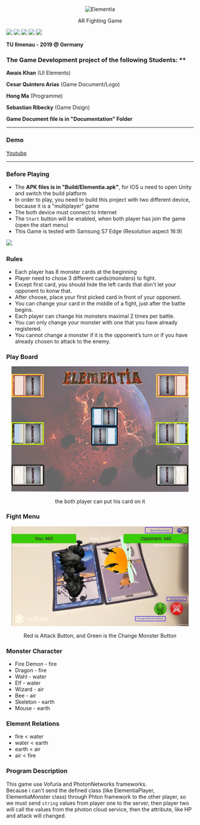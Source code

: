 <p align="center">
<img src="Documentation/Logo.png" width=476px alt="Elementia" title="Elementia">
</p>
<p align="center" >AR Fighting Game</p>

![](https://img.shields.io/badge/Version-1.0-red.svg)
![](https://img.shields.io/badge/languages-c%23-blue.svg)
![](https://img.shields.io/badge/platform-Andorid-red.svg)
![](https://img.shields.io/badge/downloads-4.2G-blue.svg)
![](https://img.shields.io/badge/lincense-GPL-red.svg)

**TU Ilmenau - 2019 @ Germany**

### The Game Development project of the following Students: **

**Awais Khan** (UI Elements)

**Cesar Quintero Arias** (Game Document/Logo)

**Hong Ma** (Programme)

**Sebastian Ribecky** (Game Disign)

**Game Document file is in "Documentation" Folder**

-------------------------------------------------
### Demo

[Youtube](https://youtu.be/d4DMonYFu10)

------

### Before Playing

-   The **APK files is in "Build/Elementia.apk"**, for IOS u need to open Unity and switch the build platform
-   In order to play, you need to build this project with two different
    device, because it is a "multiplayer" game
-   The both device must connect to Internet
-   The `Start` button will be enabled, when both player has join the game (open the start menu)
-   This Game is tested with Samsung S7 Edge (Resolution aspect 16:9) 

![](C:\Users\MH\Documents\Programme\GitHub\Elementia\Documentation\statMenu.png)

### Rules


-   Each player has 8 monster cards at the beginning
-   Player need to chose 3 different cards(monsters) to fight.
-   Except first card, you should hide the left cards that don't let
    your opponent to konw that.
-   After choose, place your first picked card in front of your
    opponent.
-   You can change your card in the middle of a fight, just after the
    battle begins.
-   Each player can change his monsters maximal 2 times per battle.
-   You can only change your monster with one that you have already
    registered.
-   You cannot change a monster if it is the opponent’s turn or if you
    have already chosen to attack to the enemy.
    
### Play Board


<p align="center" >
<img src="Documentation/PlayBoard.png" width=476px alt="Elementia" title="Elementia">
</p>
<p align="center" >the both player can put his card on it</p>

### Fight Menu
<p align="center" >
<img src="Documentation/FightMenu.png" width=476px alt="Elementia" title="Elementia">
</p>
<p align="center" >Red is Attack Button, and Green is the Change Monster Button</p>

### Monster Character

-   Fire Demon - fire
-   Dragon - fire
-   Wahl - water
-   Elf - water
-   Wizard - air
-   Bee - air
-   Skeleton - earth
-   Mouse - earth

### Element Relations


-   fire &lt; water
-   water &lt; earth
-   earth &lt; air
-   air &lt; fire

### Program Description
This game use Vofuria and PhotonNetworks frameworks.</br>
Because i can't send the defined class (like ElementiaPlayer, ElementiaMonster class) through Phton framework to the other player, so we must send ```string``` values from player one to the server, then player two will call the values from the photon cloud service, then the attribute, like HP and attack  will changed.


